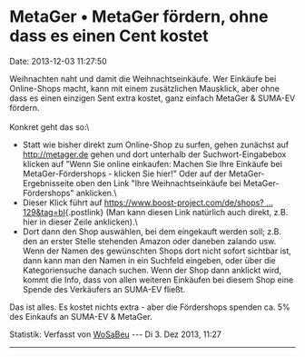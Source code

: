 MetaGer • MetaGer fördern, ohne dass es einen Cent kostet
=========================================================

Date: 2013-12-03 11:27:50

Weihnachten naht und damit die Weihnachtseinkäufe. Wer Einkäufe bei
Online-Shops macht, kann mit einem zusätzlichen Mausklick, aber ohne
dass es einen einzigen Sent extra kostet, ganz einfach MetaGer & SUMA-EV
fördern.\
\
Konkret geht das so:\

-   Statt wie bisher direkt zum Online-Shop zu surfen, gehen zunächst
    auf <http://metager.de> gehen und dort unterhalb der
    Suchwort-Eingabebox klicken auf \"Wenn Sie online einkaufen: Machen
    Sie Ihre Einkäufe bei MetaGer-Fördershops - klicken Sie hier!\" Oder
    auf der MetaGer-Ergebnisseite oben den Link \"Ihre
    Weihnachtseinkäufe bei MetaGer-Fördershops\" anklicken.\
-   Dieser Klick führt auf [https://www.boost-project.com/de/shops? \...
    129&tag=bl](https://www.boost-project.com/de/shops?charity_id=1129&tag=bl){.postlink}
    (Man kann diesen Link natürlich auch direkt, z.B. hier in dieser
    Zeile anklicken).\
-   Dort dann den Shop auswählen, bei dem eingekauft werden soll; z.B.
    den an erster Stelle stehenden Amazon oder daneben zalando usw. Wenn
    der Namen des gewünschten Shops dort nicht sofort sichtbar ist, dann
    kann man den Namen in ein Suchfeld eingeben, oder über die
    Kategoriensuche danach suchen. Wenn der Shop dann anklickt wird,
    kommt die Info, dass von allen weiteren Einkäufen bei diesem Shop
    eine Spende des Verkäufers an SUMA-EV fließt.

Das ist alles. Es kostet nichts extra - aber die Fördershops spenden ca.
5% des Einkaufs an SUMA-EV & MetaGer.

Statistik: Verfasst von
[WoSaBeu](http://forum.suma-ev.de/memberlist.php?mode=viewprofile&u=56)
--- Di 3. Dez 2013, 11:27

------------------------------------------------------------------------
